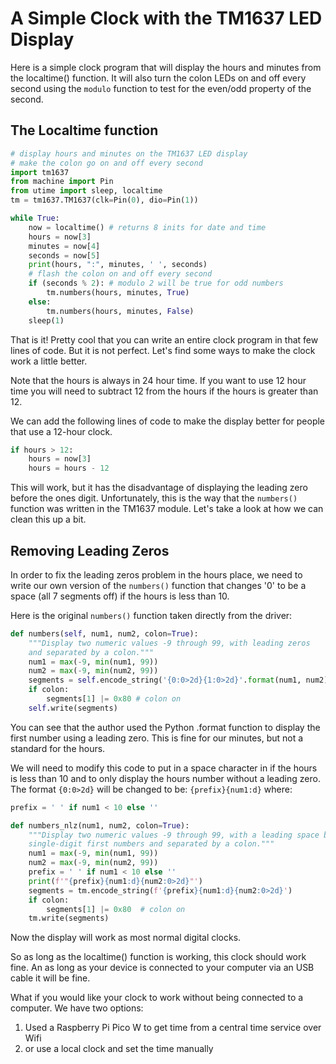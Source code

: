 # A Simple Clock with the TM1637 LED Display

Here is a simple clock program that will display the hours and minutes
from the localtime() function.  It will also turn the colon LEDs
on and off every second using the ```modulo``` function to
test for the even/odd property of the second.

## The Localtime function

```python
# display hours and minutes on the TM1637 LED display
# make the colon go on and off every second
import tm1637
from machine import Pin
from utime import sleep, localtime
tm = tm1637.TM1637(clk=Pin(0), dio=Pin(1))

while True:
    now = localtime() # returns 8 inits for date and time
    hours = now[3]
    minutes = now[4]
    seconds = now[5]
    print(hours, ":", minutes, ' ', seconds)
    # flash the colon on and off every second
    if (seconds % 2): # modulo 2 will be true for odd numbers
        tm.numbers(hours, minutes, True)
    else:
        tm.numbers(hours, minutes, False)
    sleep(1)
```

That is it!  Pretty cool that you can write an entire clock program
in that few lines of code.  But it is not perfect.  Let's
find some ways to make the clock work a little better.

Note that the hours is always in 24 hour time.  If you want to 
use 12 hour time you will need to subtract 12 from the hours if
the hours is greater than 12.

We can add the following lines of code to make the display better
for people that use a 12-hour clock.

```python
if hours > 12:
    hours = now[3]
    hours = hours - 12
```

This will work, but it has the disadvantage of displaying the leading zero
before the ones digit.  Unfortunately, this is the way that the ```numbers()``` function
was written in the TM1637 module.  Let's take a look at how we can clean this up a bit.

## Removing Leading Zeros

In order to fix the leading zeros problem in the hours place, we
need to write our own version of the ```numbers()``` function
that changes '0' to be a space (all 7 segments off) if the hours
is less than 10.

Here is the original ```numbers()``` function taken directly from the driver:
```python
def numbers(self, num1, num2, colon=True):
    """Display two numeric values -9 through 99, with leading zeros
    and separated by a colon."""
    num1 = max(-9, min(num1, 99))
    num2 = max(-9, min(num2, 99))
    segments = self.encode_string('{0:0>2d}{1:0>2d}'.format(num1, num2))
    if colon:
        segments[1] |= 0x80 # colon on
    self.write(segments)
```

You can see that the author used the Python .format function to
display the first number using a leading zero.  This is fine
for our minutes, but not a standard for the hours.

We will need to modify this code to put in a space character in if the hours is
less than 10 and to only display the hours number without a leading
zero.  The format ```{0:0>2d}``` will be changed to be: ```{prefix}{num1:d}```
where:

```python
prefix = ' ' if num1 < 10 else ''
```

```python
def numbers_nlz(num1, num2, colon=True):
    """Display two numeric values -9 through 99, with a leading space before
    single-digit first numbers and separated by a colon."""
    num1 = max(-9, min(num1, 99))
    num2 = max(-9, min(num2, 99))
    prefix = ' ' if num1 < 10 else ''
    print(f'"{prefix}{num1:d}{num2:0>2d}"')
    segments = tm.encode_string(f'{prefix}{num1:d}{num2:0>2d}')
    if colon:
        segments[1] |= 0x80  # colon on
    tm.write(segments)
```

Now the display will work as most normal digital clocks.

So as long as the localtime() function is working, this
clock should work fine.  An as long as your device is connected
to your computer via an USB cable it will be fine.

What if you would like your clock to work without being connected
to a computer.  We have two options:

1. Used a Raspberry Pi Pico W to get time from a central time service over Wifi
2. or use a local clock and set the time manually
